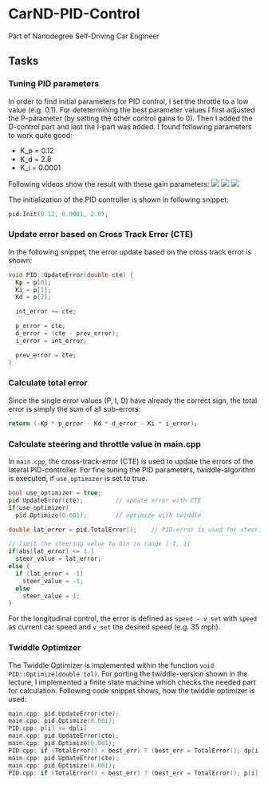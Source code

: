 # CarND-PID-Control
Part of Nanodegree Self-Driving Car Engineer

## Tasks
### Tuning PID parameters
In order to find initial parameters for PID control, I set the throttle to a low value (e.g. 0.1). For detetermining the best parameter values I first adjusted the P-parameter (by setting the other control gains to 0). Then I added the D-control part and last the I-part was added. 
I found following parameters to work quite good: 
* K_p = 0.12
* K_d = 2.8
* K_i = 0.0001

Following videos show the result with these gain parameters: 
![](/PID_01.gif)
![](/PID_02.gif)
![](/PID_03.gif)

The initialization of the PID controller is shown in following snippet: 
```c++
pid.Init(0.12, 0.0001, 2.8);
```

### Update error based on Cross Track Error (CTE) 
In the following snippet, the error update based on the cross track error is shown: 
```c++
void PID::UpdateError(double cte) {
  Kp = p[0];
  Ki = p[1];
  Kd = p[2];

  int_error += cte;

  p_error = cte;
  d_error = (cte - prev_error);
  i_error = int_error;

  prev_error = cte;
}
```

### Calculate total error
Since the single error values (P, I, D) have already the correct sign, the total error is simply the sum of all sub-errors:
```c++
return (-Kp * p_error - Kd * d_error - Ki * i_error);
```

### Calculate steering and throttle value in main.cpp
In `main.cpp`, the cross-track-error (CTE) is used to update the errors of the lateral PID-controller. For fine tuning the PID parameters, twiddle-algorithm is executed, if `use_optimizer` is set to true. 
```c++
bool use_optimizer = true; 
pid.UpdateError(cte);         // update error with CTE
if(use_optimizer)
  pid.Optimize(0.001);        // optimize with twiddle

double lat_error = pid.TotalError();    // PID-error is used for steering

// limit the steering value to bin in range [-1, 1]
if(abs(lat_error) <= 1.)
  steer_value = lat_error;
else {
  if (lat_error < -1)
    steer_value = -1;
  else
    steer_value = 1;
}
```
For the longitudinal control, the error is defined as `speed - v_set` with `speed` as current car speed and `v_set` the desired speed (e.g. 35 mph). 

### Twiddle Optimizer
The Twiddle Optimizer is implemented within the function `void PID::Optimize(double tol)`. For porting the twiddle-version shown in the lecture, I implemented a finite state machine which checks the needed part for calculation. Following code snippet shows, how the twiddle optimizer is used:
```c++
main.cpp: pid.UpdateError(cte);
main.cpp: pid.Optimize(0.001);
PID.cpp: p[i] += dp[i]
main.cpp: pid.UpdateError(cte);
main.cpp: pid.Optimize(0.001);
PID.cpp: if (TotalError() < best_err) ? (best_err = TotalError(); dp[i] *= 1.1) : (p[i] -= dp[i]);
main.cpp: pid.UpdateError(cte);
main.cpp: pid.Optimize(0.001);
PID.cpp: if (TotalError() < best_err) ? (best_err = TotalError(); p[i] *= 1.1) : (p[i] += dp[i]; dp[i] *= 0.9);
```
